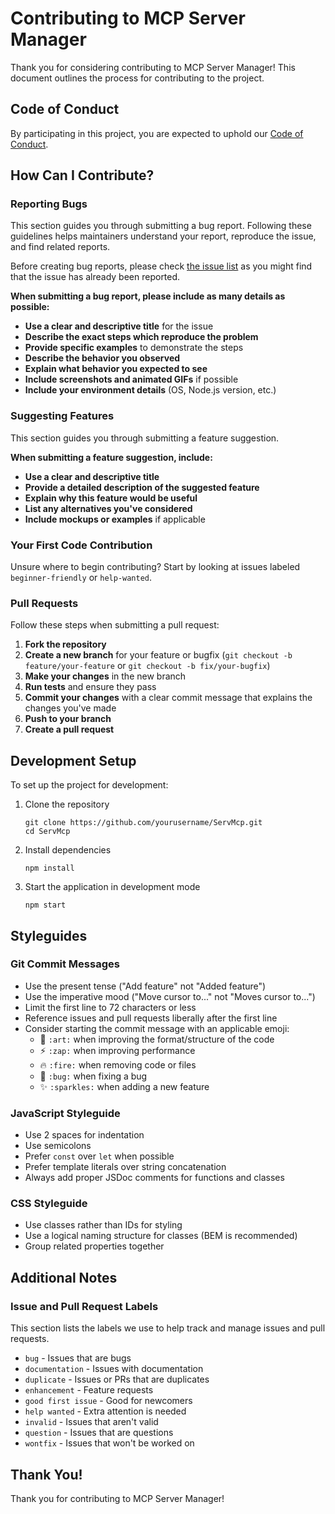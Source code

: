 # Contributing to MCP Server Manager

Thank you for considering contributing to MCP Server Manager! This document outlines the process for contributing to the project.

## Code of Conduct

By participating in this project, you are expected to uphold our [Code of Conduct](CODE_OF_CONDUCT.md).

## How Can I Contribute?

### Reporting Bugs

This section guides you through submitting a bug report. Following these guidelines helps maintainers understand your report, reproduce the issue, and find related reports.

Before creating bug reports, please check [the issue list](https://github.com/yourusername/ServMcp/issues) as you might find that the issue has already been reported.

**When submitting a bug report, please include as many details as possible:**

- **Use a clear and descriptive title** for the issue
- **Describe the exact steps which reproduce the problem** 
- **Provide specific examples** to demonstrate the steps
- **Describe the behavior you observed**
- **Explain what behavior you expected to see**
- **Include screenshots and animated GIFs** if possible
- **Include your environment details** (OS, Node.js version, etc.)

### Suggesting Features

This section guides you through submitting a feature suggestion.

**When submitting a feature suggestion, include:**

- **Use a clear and descriptive title**
- **Provide a detailed description of the suggested feature**
- **Explain why this feature would be useful**
- **List any alternatives you've considered**
- **Include mockups or examples** if applicable

### Your First Code Contribution

Unsure where to begin contributing? Start by looking at issues labeled `beginner-friendly` or `help-wanted`.

### Pull Requests

Follow these steps when submitting a pull request:

1. **Fork the repository**
2. **Create a new branch** for your feature or bugfix (`git checkout -b feature/your-feature` or `git checkout -b fix/your-bugfix`)
3. **Make your changes** in the new branch
4. **Run tests** and ensure they pass
5. **Commit your changes** with a clear commit message that explains the changes you've made
6. **Push to your branch**
7. **Create a pull request**

## Development Setup

To set up the project for development:

1. Clone the repository
   ```
   git clone https://github.com/yourusername/ServMcp.git
   cd ServMcp
   ```

2. Install dependencies
   ```
   npm install
   ```

3. Start the application in development mode
   ```
   npm start
   ```

## Styleguides

### Git Commit Messages

* Use the present tense ("Add feature" not "Added feature")
* Use the imperative mood ("Move cursor to..." not "Moves cursor to...")
* Limit the first line to 72 characters or less
* Reference issues and pull requests liberally after the first line
* Consider starting the commit message with an applicable emoji:
    * 🎨 `:art:` when improving the format/structure of the code
    * ⚡️ `:zap:` when improving performance
    * 🔥 `:fire:` when removing code or files
    * 🐛 `:bug:` when fixing a bug
    * ✨ `:sparkles:` when adding a new feature

### JavaScript Styleguide

* Use 2 spaces for indentation
* Use semicolons
* Prefer `const` over `let` when possible
* Prefer template literals over string concatenation
* Always add proper JSDoc comments for functions and classes

### CSS Styleguide

* Use classes rather than IDs for styling
* Use a logical naming structure for classes (BEM is recommended)
* Group related properties together

## Additional Notes

### Issue and Pull Request Labels

This section lists the labels we use to help track and manage issues and pull requests.

* `bug` - Issues that are bugs
* `documentation` - Issues with documentation
* `duplicate` - Issues or PRs that are duplicates
* `enhancement` - Feature requests
* `good first issue` - Good for newcomers
* `help wanted` - Extra attention is needed
* `invalid` - Issues that aren't valid
* `question` - Issues that are questions
* `wontfix` - Issues that won't be worked on

## Thank You!

Thank you for contributing to MCP Server Manager! 